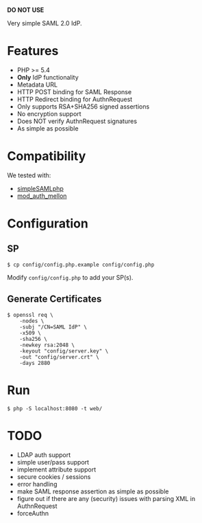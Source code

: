 **DO NOT USE**

Very simple SAML 2.0 IdP.

# Features

- PHP >= 5.4
- **Only** IdP functionality
- Metadata URL
- HTTP POST binding for SAML Response
- HTTP Redirect binding for AuthnRequest
- Only supports RSA+SHA256 signed assertions
- No encryption support
- Does NOT verify AuthnRequest signatures
- As simple as possible

# Compatibility

We tested with:

- [simpleSAMLphp](https://simplesamlphp.org/)
- [mod_auth_mellon](https://github.com/UNINETT/mod_auth_mellon/)

# Configuration

## SP 

    $ cp config/config.php.example config/config.php

Modify `config/config.php` to add your SP(s).

## Generate Certificates

    $ openssl req \
        -nodes \
        -subj "/CN=SAML IdP" \
        -x509 \
        -sha256 \
        -newkey rsa:2048 \
        -keyout "config/server.key" \
        -out "config/server.crt" \
        -days 2880

# Run

    $ php -S localhost:8080 -t web/

# TODO

- LDAP auth support
- simple user/pass support
- implement attribute support
- secure cookies / sessions
- error handling
- make SAML response assertion as simple as possible
- figure out if there are any (security) issues with parsing XML in 
  AuthnRequest
- forceAuthn
